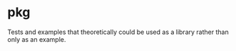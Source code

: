 # pkg

Tests and examples that theoretically could be used as a library rather than only as an example.
